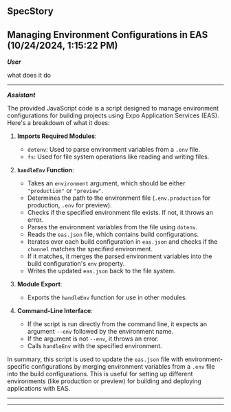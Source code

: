 ## SpecStory

## Managing Environment Configurations in EAS (10/24/2024, 1:15:22 PM)

_**User**_

what does it do

---

_**Assistant**_

The provided JavaScript code is a script designed to manage environment configurations for building projects using Expo Application Services (EAS). Here's a breakdown of what it does:

1. **Imports Required Modules**:
   - `dotenv`: Used to parse environment variables from a `.env` file.
   - `fs`: Used for file system operations like reading and writing files.

2. **`handleEnv` Function**:
   - Takes an `environment` argument, which should be either `"production"` or `"preview"`.
   - Determines the path to the environment file (`.env.production` for production, `.env` for preview).
   - Checks if the specified environment file exists. If not, it throws an error.
   - Parses the environment variables from the file using `dotenv`.
   - Reads the `eas.json` file, which contains build configurations.
   - Iterates over each build configuration in `eas.json` and checks if the `channel` matches the specified environment.
   - If it matches, it merges the parsed environment variables into the build configuration's `env` property.
   - Writes the updated `eas.json` back to the file system.

3. **Module Export**:
   - Exports the `handleEnv` function for use in other modules.

4. **Command-Line Interface**:
   - If the script is run directly from the command line, it expects an argument `--env` followed by the environment name.
   - If the argument is not `--env`, it throws an error.
   - Calls `handleEnv` with the specified environment.

In summary, this script is used to update the `eas.json` file with environment-specific configurations by merging environment variables from a `.env` file into the build configurations. This is useful for setting up different environments (like production or preview) for building and deploying applications with EAS.

---



---

